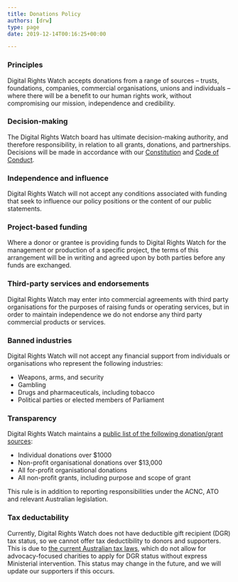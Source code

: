 ```yaml
---
title: Donations Policy
authors: [drw]
type: page
date: 2019-12-14T00:16:25+00:00

---
```

### Principles

Digital Rights Watch accepts donations from a range of sources – trusts, foundations, companies, commercial organisations, unions and individuals – where there will be a benefit to our human rights work, without compromising our mission, independence and credibility.

### Decision-making

The Digital Rights Watch board has ultimate decision-making authority, and therefore responsibility, in relation to all grants, donations, and partnerships. Decisions will be made in accordance with our [Constitution][1] and [Code of Conduct][2].

### Independence and influence

Digital Rights Watch will not accept any conditions associated with funding that seek to influence our policy positions or the content of our public statements.

### Project-based funding

Where a donor or grantee is providing funds to Digital Rights Watch for the management or production of a specific project, the terms of this arrangement will be in writing and agreed upon by both parties before any funds are exchanged.

### Third-party services and endorsements

Digital Rights Watch may enter into commercial agreements with third party organisations for the purposes of raising funds or operating services, but in order to maintain independence we do not endorse any third party commercial products or services.

### Banned industries

Digital Rights Watch will not accept any financial support from individuals or organisations who represent the following industries:

  * Weapons, arms, and security
  * Gambling
  * Drugs and pharmaceuticals, including tobacco
  * Political parties or elected members of Parliament

### Transparency

Digital Rights Watch maintains a [public list of the following donation/grant sources][3]:

  * Individual donations over $1000
  * Non-profit organisational donations over $13,000
  * All​ for-profit organisational donations
  * All​ non-profit grants, including purpose and scope of grant

This rule is in addition to reporting responsibilities under the ACNC, ATO and relevant Australian legislation.

### Tax deductability

Currently, Digital Rights Watch does not have deductible gift recipient (DGR) tax status, so we cannot offer tax deductibility to donors and supporters. This is due to [the current Australian tax laws][4], which do not allow for advocacy-focused charities to apply for DGR status without express Ministerial intervention. This status may change in the future, and we will update our supporters if this occurs.

 [1]: /wp-content/uploads/2019/01/DRW-Constitution-23-02-16.doc.pdf
 [2]: /wp-content/uploads/2019/01/Digital-Rights-Watch-Code-of-Conduct.pdf
 [3]: https://digitalrightswatch.org.au/about/donation-transparency/
 [4]: https://www.ato.gov.au/Non-profit/Getting-started/Getting-endorsed/Is-my-organisation-eligible-for-DGR-endorsement-/Types-of-DGRs/
